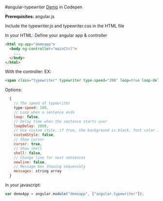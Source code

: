 #angular-typewriter
[Demo](http://codepen.io/boo0330/pen/GJLmZy)</b> in Codepen

<b>Prerequisites:</b> angular.js

Include the typewriter.js and typewriter.css in the HTML file

In your HTML:
Define your angular app & controller
~~~ html
<html ng-app="demoapp">
  <body ng-controller="mainCtrl">
    ...
  </body>
</html>
~~~

With the controller:
EX:
~~~ html
<span class="typewriter" typewriter type-speed="200" loop=true loop-delay="1000" custom-style=false cursor=true shell=false>Welcome, type-write your message here!</span>
~~~

Options:

~~~javascript
  {
    // The speed of typewriter
    type-speed: 100,
    // Loop when a sentence ends
    loop: false,
    // Delay time when the sentence starts over
    loopDelay: 2000,
    // Use custom style, if true, the background is black, font color is white, font is Courier New
    customStyle: false,
    // Show cursor
    cursor: true,
    // Show shell
    shell: false,
    // Change line for next sentences
    newline: false,
    // Message box showing sequencely
    messages: string array
  }
~~~

In your javascript:
~~~ javascript
var demoApp = angular.module("demoapp", ["angular.typewriter"]);
~~~
